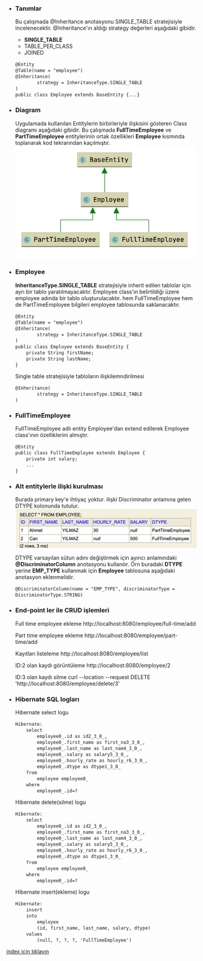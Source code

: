 * ### Tanımlar
    Bu çalışmada @Inheritance anotasyonu SINGLE_TABLE stratejisiyle incelenecektir.
    @Inheritance'ın aldığı strategy değerleri aşağıdaki gibidir.
    - **SINGLE_TABLE**     
    - TABLE_PER_CLASS     
    - JOINED               
    
    ```
    @Entity
    @Table(name = "employee")
    @Inheritance(
            strategy = InheritanceType.SINGLE_TABLE
    )
    public class Employee extends BaseEntity {...}
    ```

* ### Diagram
    Uygulamada kullanılan Entitylerin birbirleriyle ilişkisini gösteren Class diagramı aşağıdaki gibidir.
    Bu çalışmada **FullTimeEmployee** ve **PartTimeEmployee** entitylerinin ortak özellikleri **Employee** kısmında toplanarak kod tekrarından kaçılmıştır.
    ![](../screenshots/inheritanceEmployeDiagram.png)
   
* ### Employee
    **InheritanceType.SINGLE_TABLE** stratejisiyle inherit edilen tablolar için ayrı bir tablo yaratılmayacaktır.
    Employee class'ın belirtildiği üzere employee adında bir tablo oluşturulacaktır.
    hem FullTimeEmployee hem de PartTimeEmployee bilgileri employee tablosunda saklanacaktır.
    
    ```
    @Entity
    @Table(name = "employee")
    @Inheritance(
            strategy = InheritanceType.SINGLE_TABLE
    )
    public class Employee extends BaseEntity {
        private String firstName;
        private String lastName;
    }
    ```
    
    Single table stratejisiyle tabloların ilişkilemndirilmesi
    ```
    @Inheritance(
            strategy = InheritanceType.SINGLE_TABLE
    )
    ```
 
* ### FullTimeEmployee
    FullTimeEmployee adlı entity Employee'dan extend edilerek Employee class'ının özelliklerini almıştır.
    ```
    @Entity
    public class FullTimeEmployee extends Employee {
        private int salary;
        ...
    }
    ```
* ### Alt entitylerle ilişki kurulması
    Burada primary key'e ihtiyaç yoktur. 
    ilişki Discriminator anlamına gelen DTYPE   kolonunda tutulur.
    ![](../screenshots/inheritanceDiscriminatorType.png)
    
    DTYPE varsayılan sütun adını değiştirmek için ayırıcı anlamındaki **@DiscriminatorColumn** anotasyonu kullanılır.
    Örn buradaki **DTYPE** yerine **EMP_TYPE** kullanmak için **Employee** tablosuna aşağıdaki anotasyon eklenmelidir.
    ```
    @DiscriminatorColumn(name = "EMP_TYPE", discriminatorType = DiscriminatorType.STRING)
    ```    

* ### End-point ler ile CRUD işlemleri  
    Full time employee ekleme
    http://localhost:8080/employee/full-time/add
    
    Part time employee ekleme
    http://localhost:8080/employee/part-time/add
    
    Kayıtları listeleme
    http://localhost:8080/employee/list
    
    ID:2 olan kaydı görüntüleme
    http://localhost:8080/employee/2
    
    ID:3 olan kaydı silme
    curl --location --request DELETE 'http://localhost:8080/employee/delete/3'

* ### Hibernate SQL logları
    Hibernate select logu
    ```
    Hibernate: 
        select
            employee0_.id as id2_3_0_,
            employee0_.first_name as first_na3_3_0_,
            employee0_.last_name as last_nam4_3_0_,
            employee0_.salary as salary5_3_0_,
            employee0_.hourly_rate as hourly_r6_3_0_,
            employee0_.dtype as dtype1_3_0_ 
        from
            employee employee0_ 
        where
            employee0_.id=?
    ```
    
    Hibernate delete(silme) logu
    ```
    Hibernate: 
        select
            employee0_.id as id2_3_0_,
            employee0_.first_name as first_na3_3_0_,
            employee0_.last_name as last_nam4_3_0_,
            employee0_.salary as salary5_3_0_,
            employee0_.hourly_rate as hourly_r6_3_0_,
            employee0_.dtype as dtype1_3_0_ 
        from
            employee employee0_ 
        where
            employee0_.id=?
    ```
    
    Hibernate insert(ekleme) logu
    ```
    Hibernate: 
        insert 
        into
            employee
            (id, first_name, last_name, salary, dtype) 
        values
            (null, ?, ?, ?, 'FullTimeEmployee')
    ```


[index için tıklayın](../README.md)
